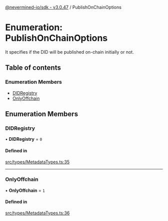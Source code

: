 [@nevermined-io/sdk - v3.0.47](../code-reference.md) / PublishOnChainOptions

# Enumeration: PublishOnChainOptions

It specifies if the DID will be published on-chain initially or not.

## Table of contents

### Enumeration Members

- [DIDRegistry](PublishOnChainOptions.md#didregistry)
- [OnlyOffchain](PublishOnChainOptions.md#onlyoffchain)

## Enumeration Members

### DIDRegistry

• **DIDRegistry** = `0`

#### Defined in

[src/types/MetadataTypes.ts:35](https://github.com/nevermined-io/sdk-js/blob/db42a2a70293f73d5f0e0208dd90541855f3ca93/src/types/MetadataTypes.ts#L35)

---

### OnlyOffchain

• **OnlyOffchain** = `1`

#### Defined in

[src/types/MetadataTypes.ts:36](https://github.com/nevermined-io/sdk-js/blob/db42a2a70293f73d5f0e0208dd90541855f3ca93/src/types/MetadataTypes.ts#L36)
